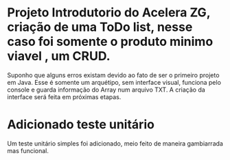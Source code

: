 # Projeto Introdutorio do Acelera ZG, criação de uma ToDo list, nesse caso foi somente o produto minimo viavel , um CRUD. 
Suponho que alguns erros existam devido ao fato de ser o primeiro projeto em Java.
Esse é somente um arquétipo, sem interface visual, funciona pelo console e guarda informação do Array num arquivo TXT. A criação da interface será feita em próximas etapas. 



# Adicionado teste unitário 
Um teste unitário simples foi adicionado, meio feito de maneira gambiarrada mas funcional.
